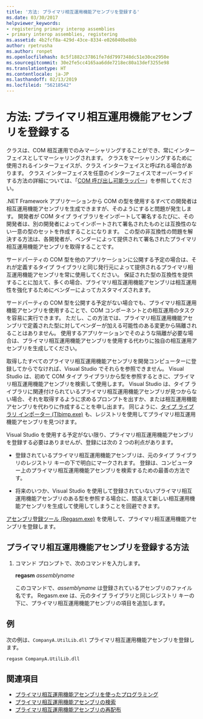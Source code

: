 ```yaml
---
title: '方法: プライマリ相互運用機能アセンブリを登録する'
ms.date: 03/30/2017
helpviewer_keywords:
- registering primary interop assemblies
- primary interop assemblies, registering
ms.assetid: 4b2fcf8a-429d-43ce-8334-e026040be8bb
author: rpetrusha
ms.author: ronpet
ms.openlocfilehash: 8c5f1882c37861fe7dd7997348dc51e30ce2950e
ms.sourcegitcommit: 30e2fe5cc4165aa6dde7218ec80a13def3255e98
ms.translationtype: HT
ms.contentlocale: ja-JP
ms.lasthandoff: 02/13/2019
ms.locfileid: "56218542"
---
```

# <a name="how-to-register-primary-interop-assemblies"></a>方法: プライマリ相互運用機能アセンブリを登録する

クラスは、COM 相互運用でのみマーシャリングすることができ、常にインターフェイスとしてマーシャリングされます。 クラスをマーシャリングするために使用されるインターフェイスが、クラス インターフェイスと呼ばれる場合があります。 クラス インターフェイスを任意のインターフェイスでオーバーライドする方法の詳細については、「[COM 呼び出し可能ラッパー](../../../docs/framework/interop/com-callable-wrapper.md)」を参照してください。

 .NET Framework アプリケーションから COM の型を使用するすべての開発者は相互運用機能アセンブリを生成できますが、そのようにすると問題が発生します。 開発者が COM タイプ ライブラリをインポートして署名するたびに、その開発者は、別の開発者によってインポートされて署名されたものとは互換性のない一意の型のセットを作成することになります。 この型の非互換性の問題を解決する方法は、各開発者が、ベンダーによって提供されて署名されたプライマリ相互運用機能アセンブリを取得することです。

 サードパーティの COM 型を他のアプリケーションに公開する予定の場合は、それが定義するタイプ ライブラリと同じ発行元によって提供されるプライマリ相互運用機能アセンブリを常に使用してください。 保証された型の互換性を提供することに加えて、多くの場合、プライマリ相互運用機能アセンブリは相互運用性を強化するためにベンダーによってカスタマイズされます。

 サードパーティの COM 型を公開する予定がない場合でも、プライマリ相互運用機能アセンブリを使用することで、COM コンポーネントとの相互運用のタスクを容易に実行できます。 ただし、この方法では、プライマリ相互運用機能アセンブリで定義された型に対してベンダーが加える可能性のある変更から隔離されることはありません。 使用するアプリケーションでそのような隔離が必要な場合は、プライマリ相互運用機能アセンブリを使用する代わりに独自の相互運用アセンブリを生成してください。

 取得したすべてのプライマリ相互運用機能アセンブリを開発コンピューターに登録してからでなければ、Visual Studio でそれらを参照できません。 Visual Studio は、初めて COM タイプ ライブラリから型を参照するときに、プライマリ相互運用機能アセンブリを検索して使用します。 Visual Studio は、タイプ ライブラリに関連付けられているプライマリ相互運用機能アセンブリが見つからない場合、それを取得するように求めるプロンプトを出すか、または相互運用機能アセンブリを代わりに作成することを申し出ます。 同じように、[タイプ ライブラリ インポーター (Tlbimp.exe)](../../../docs/framework/tools/tlbimp-exe-type-library-importer.md) も、レジストリを使用してプライマリ相互運用機能アセンブリを見つけます。

 Visual Studio を使用する予定がない限り、プライマリ相互運用機能アセンブリを登録する必要はありませんが、登録には次の 2 つの利点があります。

-   登録されているプライマリ相互運用機能アセンブリは、元のタイプ ライブラリのレジストリ キーの下で明白にマークされます。 登録は、コンピューター上のプライマリ相互運用機能アセンブリを検索するための最善の方法です。

-   将来のいつか、Visual Studio を使用して登録されていないプライマリ相互運用機能アセンブリのある型を参照する場合に、間違えて新しい相互運用機能アセンブリを生成して使用してしまうことを回避できます。

[アセンブリ登録ツール (Regasm.exe)](../../../docs/framework/tools/regasm-exe-assembly-registration-tool.md) を使用して、プライマリ相互運用機能アセンブリを登録します。

## <a name="to-register-a-primary-interop-assembly"></a>プライマリ相互運用機能アセンブリを登録する方法

1.  コマンド プロンプトで、次のコマンドを入力します。

     **regasm** *assemblyname*

     このコマンドで、*assemblyname* は登録されているアセンブリのファイル名です。 Regasm.exe は、元のタイプ ライブラリと同じレジストリ キーの下に、プライマリ相互運用機能アセンブリの項目を追加します。

## <a name="example"></a>例
 次の例は、`CompanyA.UtilLib.dll` プライマリ相互運用機能アセンブリを登録します。

```console
regasm CompanyA.UtilLib.dll
```

## <a name="see-also"></a>関連項目

- [プライマリ相互運用機能アセンブリを使ったプログラミング](https://docs.microsoft.com/previous-versions/dotnet/netframework-4.0/baxfadst(v=vs.100))
- [プライマリ相互運用機能アセンブリの検索](https://docs.microsoft.com/previous-versions/dotnet/netframework-4.0/y06sxw56(v=vs.100))
- [プライマリ相互運用機能アセンブリの再配布](https://docs.microsoft.com/previous-versions/dotnet/netframework-4.0/w0dt2w20(v=vs.100))